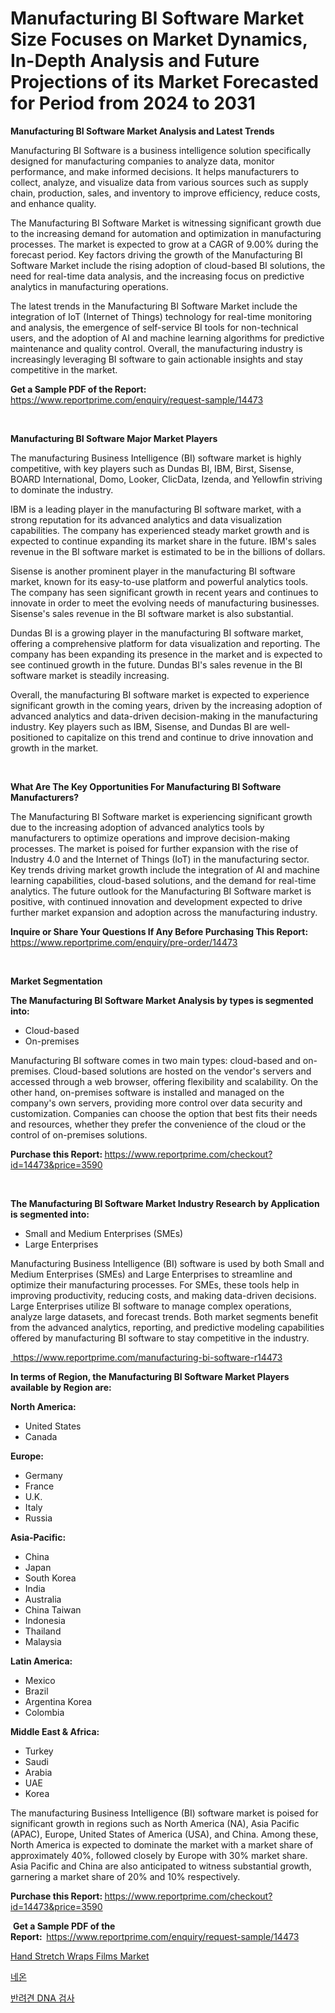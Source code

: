 <p><h1>Manufacturing BI Software Market Size Focuses on Market Dynamics, In-Depth Analysis and Future Projections of its Market Forecasted for Period from 2024 to 2031</h1></p><p><strong>Manufacturing BI Software Market Analysis and Latest Trends</strong></p>
<p><p>Manufacturing BI Software is a business intelligence solution specifically designed for manufacturing companies to analyze data, monitor performance, and make informed decisions. It helps manufacturers to collect, analyze, and visualize data from various sources such as supply chain, production, sales, and inventory to improve efficiency, reduce costs, and enhance quality.</p><p>The Manufacturing BI Software Market is witnessing significant growth due to the increasing demand for automation and optimization in manufacturing processes. The market is expected to grow at a CAGR of 9.00% during the forecast period. Key factors driving the growth of the Manufacturing BI Software Market include the rising adoption of cloud-based BI solutions, the need for real-time data analysis, and the increasing focus on predictive analytics in manufacturing operations.</p><p>The latest trends in the Manufacturing BI Software Market include the integration of IoT (Internet of Things) technology for real-time monitoring and analysis, the emergence of self-service BI tools for non-technical users, and the adoption of AI and machine learning algorithms for predictive maintenance and quality control. Overall, the manufacturing industry is increasingly leveraging BI software to gain actionable insights and stay competitive in the market.</p></p>
<p><strong>Get a Sample PDF of the Report:&nbsp;</strong> <a href="https://www.reportprime.com/enquiry/request-sample/14473">https://www.reportprime.com/enquiry/request-sample/14473</a></p>
<p>&nbsp;</p>
<p><strong>Manufacturing BI Software Major Market Players</strong></p>
<p><p>The manufacturing Business Intelligence (BI) software market is highly competitive, with key players such as Dundas BI, IBM, Birst, Sisense, BOARD International, Domo, Looker, ClicData, Izenda, and Yellowfin striving to dominate the industry. </p><p>IBM is a leading player in the manufacturing BI software market, with a strong reputation for its advanced analytics and data visualization capabilities. The company has experienced steady market growth and is expected to continue expanding its market share in the future. IBM's sales revenue in the BI software market is estimated to be in the billions of dollars.</p><p>Sisense is another prominent player in the manufacturing BI software market, known for its easy-to-use platform and powerful analytics tools. The company has seen significant growth in recent years and continues to innovate in order to meet the evolving needs of manufacturing businesses. Sisense's sales revenue in the BI software market is also substantial.</p><p>Dundas BI is a growing player in the manufacturing BI software market, offering a comprehensive platform for data visualization and reporting. The company has been expanding its presence in the market and is expected to see continued growth in the future. Dundas BI's sales revenue in the BI software market is steadily increasing.</p><p>Overall, the manufacturing BI software market is expected to experience significant growth in the coming years, driven by the increasing adoption of advanced analytics and data-driven decision-making in the manufacturing industry. Key players such as IBM, Sisense, and Dundas BI are well-positioned to capitalize on this trend and continue to drive innovation and growth in the market.</p></p>
<p>&nbsp;</p>
<p><strong>What Are The Key Opportunities For Manufacturing BI Software Manufacturers?</strong></p>
<p><p>The Manufacturing BI Software market is experiencing significant growth due to the increasing adoption of advanced analytics tools by manufacturers to optimize operations and improve decision-making processes. The market is poised for further expansion with the rise of Industry 4.0 and the Internet of Things (IoT) in the manufacturing sector. Key trends driving market growth include the integration of AI and machine learning capabilities, cloud-based solutions, and the demand for real-time analytics. The future outlook for the Manufacturing BI Software market is positive, with continued innovation and development expected to drive further market expansion and adoption across the manufacturing industry.</p></p>
<p><strong>Inquire or Share Your Questions If Any Before Purchasing This Report:</strong> <a href="https://www.reportprime.com/enquiry/pre-order/14473">https://www.reportprime.com/enquiry/pre-order/14473</a></p>
<p>&nbsp;</p>
<p><strong>Market Segmentation</strong></p>
<p><strong>The Manufacturing BI Software Market Analysis by types is segmented into:</strong></p>
<p><ul><li>Cloud-based</li><li>On-premises</li></ul></p>
<p><p>Manufacturing BI software comes in two main types: cloud-based and on-premises. Cloud-based solutions are hosted on the vendor's servers and accessed through a web browser, offering flexibility and scalability. On the other hand, on-premises software is installed and managed on the company's own servers, providing more control over data security and customization. Companies can choose the option that best fits their needs and resources, whether they prefer the convenience of the cloud or the control of on-premises solutions.</p></p>
<p><strong>Purchase this Report:&nbsp;</strong><a href="https://www.reportprime.com/checkout?id=14473&price=3590">https://www.reportprime.com/checkout?id=14473&price=3590</a></p>
<p>&nbsp;</p>
<p><strong>The Manufacturing BI Software Market Industry Research by Application is segmented into:</strong></p>
<p><ul><li>Small and Medium Enterprises (SMEs)</li><li>Large Enterprises</li></ul></p>
<p><p>Manufacturing Business Intelligence (BI) software is used by both Small and Medium Enterprises (SMEs) and Large Enterprises to streamline and optimize their manufacturing processes. For SMEs, these tools help in improving productivity, reducing costs, and making data-driven decisions. Large Enterprises utilize BI software to manage complex operations, analyze large datasets, and forecast trends. Both market segments benefit from the advanced analytics, reporting, and predictive modeling capabilities offered by manufacturing BI software to stay competitive in the industry.</p></p>
<p><a href="https://www.reportprime.com/manufacturing-bi-software-r14473">&nbsp;https://www.reportprime.com/manufacturing-bi-software-r14473</a></p>
<p><strong>In terms of Region, the Manufacturing BI Software Market Players available by Region are:</strong></p>
<p>
    <p> <strong> North America: </strong>
        <ul>
            <li>United States</li>
            <li>Canada</li>
        </ul>
        </p> 
    <p> <strong> Europe: </strong>
        <ul>
            <li>Germany</li>
            <li>France</li>
            <li>U.K.</li>
            <li>Italy</li>
            <li>Russia</li>
        </ul>
        </p> 
    <p> <strong> Asia-Pacific: </strong>
        <ul>
            <li>China</li>
            <li>Japan</li>
            <li>South Korea</li>
            <li>India</li>
            <li>Australia</li>
            <li>China Taiwan</li>
            <li>Indonesia</li>
            <li>Thailand</li>
            <li>Malaysia</li>
        </ul>
        </p> 
    <p> <strong> Latin America: </strong>
        <ul>
            <li>Mexico</li>
            <li>Brazil</li>
            <li>Argentina Korea</li>
            <li>Colombia</li>
        </ul>
        </p> 
    <p> <strong> Middle East & Africa: </strong>
        <ul>
            <li>Turkey</li>
            <li>Saudi</li>
            <li>Arabia</li>
            <li>UAE</li>
            <li>Korea</li>
        </ul>
    </p>
    </p>
<p><p>The manufacturing Business Intelligence (BI) software market is poised for significant growth in regions such as North America (NA), Asia Pacific (APAC), Europe, United States of America (USA), and China. Among these, North America is expected to dominate the market with a market share of approximately 40%, followed closely by Europe with 30% market share. Asia Pacific and China are also anticipated to witness substantial growth, garnering a market share of 20% and 10% respectively.</p></p>
<p><strong>Purchase this Report: </strong><a href="https://www.reportprime.com/checkout?id=14473&price=3590">https://www.reportprime.com/checkout?id=14473&price=3590</a></p>
<p>&nbsp;<strong>Get a Sample PDF of the Report:&nbsp;&nbsp;</strong><a href="https://www.reportprime.com/enquiry/request-sample/14473">https://www.reportprime.com/enquiry/request-sample/14473</a></p>
<p><strong></strong></p>
<p><p><a href="https://view.publitas.com/reportprime-1/hand-stretch-wraps-films-market-research-report-its-history-and-forecast-2024-to-2031/">Hand Stretch Wraps Films Market</a></p><p><a href="https://github.com/CarmellaLang1/Market-Research-Report-List-1/blob/main/313646375394.md">네온</a></p><p><a href="https://github.com/RonSpencer61/Market-Research-Report-List-1/blob/main/405073175393.md">반려견 DNA 검사</a></p></p>